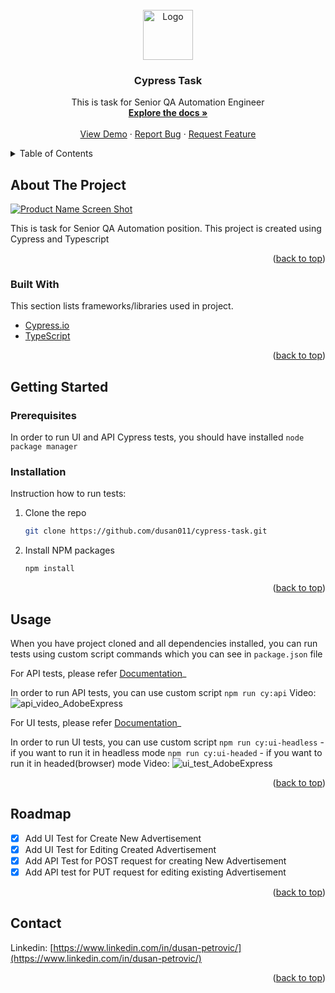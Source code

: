 <div id="top"></div>

<!-- PROJECT LOGO -->
<br />
<div align="center">
  <a href="https://github.com/dusan011/cypress-task">
    <img src="images/logo.png" alt="Logo" width="80" height="80">
  </a>

  <h3 align="center">Cypress Task</h3>

  <p align="center">
    This is task for Senior QA Automation Engineer
    <br />
    <a href="https://github.com/dusan011/cypress-task"><strong>Explore the docs »</strong></a>
    <br />
    <br />
    <a href="https://github.com/dusan011/cypress-task">View Demo</a>
    ·
    <a href="https://github.com/dusan011/cypress-task/issues">Report Bug</a>
    ·
    <a href="https://github.com/dusan011/cypress-task/issues">Request Feature</a>
  </p>
</div>



<!-- TABLE OF CONTENTS -->
<details>
  <summary>Table of Contents</summary>
  <ol>
    <li>
      <a href="#about-the-project">About The Project</a>
      <ul>
        <li><a href="#built-with">Built With</a></li>
      </ul>
    </li>
    <li>
      <a href="#getting-started">Getting Started</a>
      <ul>
        <li><a href="#prerequisites">Prerequisites</a></li>
        <li><a href="#installation">Installation</a></li>
      </ul>
    </li>
    <li><a href="#usage">Usage</a></li>
    <li><a href="#roadmap">Roadmap</a></li>
    <li><a href="#contributing">Contributing</a></li>
    <li><a href="#license">License</a></li>
    <li><a href="#contact">Contact</a></li>
    <li><a href="#acknowledgments">Acknowledgments</a></li>
  </ol>
</details>



<!-- ABOUT THE PROJECT -->
## About The Project

[![Product Name Screen Shot][product-screenshot]](https://example.com)

This is task for Senior QA Automation position. This project is created using Cypress and Typescript

<p align="right">(<a href="#top">back to top</a>)</p>



### Built With

This section lists frameworks/libraries used in project. 

* [Cypress.io](https://www.cypress.io/)
* [TypeScript](https://www.typescriptlang.org/)


<p align="right">(<a href="#top">back to top</a>)</p>



<!-- GETTING STARTED -->
## Getting Started

### Prerequisites

In order to run UI and API Cypress tests, you should have installed ```node package manager```

### Installation

Instruction how to run tests:

1. Clone the repo
   ```sh
   git clone https://github.com/dusan011/cypress-task.git
   ```
3. Install NPM packages
   ```sh
   npm install
   ```

<p align="right">(<a href="#top">back to top</a>)</p>


<!-- USAGE EXAMPLES -->
## Usage

When you have project cloned and all dependencies installed, you can run tests using custom script commands which you can see in  `package.json` file

For API tests, please refer [Documentation](https://github.com/dusan011/cypress-task/tree/main/cypress/e2e/api/advertisement)_

In order to run API tests, you can use custom script `npm run cy:api`
Video:
![api_video_AdobeExpress](https://user-images.githubusercontent.com/53644461/177049676-0b00f823-aef3-4220-863c-93f3552aaeab.gif)


For UI tests, please refer [Documentation](https://github.com/dusan011/cypress-task/tree/main/cypress/e2e/ui/advertisement)_

In order to run UI tests, you can use custom script `npm run cy:ui-headless` - if you want to run it in headless mode  `npm run cy:ui-headed` - if you want to run it in headed(browser) mode
Video:
![ui_test_AdobeExpress](https://user-images.githubusercontent.com/53644461/177050372-a48b050f-1951-44c2-a075-a03b523a4179.gif)

<p align="right">(<a href="#top">back to top</a>)</p>



<!-- ROADMAP -->
## Roadmap

- [x] Add UI Test for Create New Advertisement
- [x] Add UI Test for Editing Created Advertisement
- [x] Add API Test for POST request for creating New Advertisement
- [x] Add API test for PUT request for editing existing Advertisement

<p align="right">(<a href="#top">back to top</a>)</p>


<!-- CONTACT -->
## Contact

Linkedin: [https://www.linkedin.com/in/dusan-petrovic/](https://www.linkedin.com/in/dusan-petrovic/)

<p align="right">(<a href="#top">back to top</a>)</p>




<!-- MARKDOWN LINKS & IMAGES -->
<!-- https://www.markdownguide.org/basic-syntax/#reference-style-links -->
[linkedin-shield]: https://img.shields.io/badge/-LinkedIn-black.svg?style=for-the-badge&logo=linkedin&colorB=555
[linkedin-url]: https://www.linkedin.com/in/dusan-petrovic/
[product-screenshot]: images/screenshot.png



